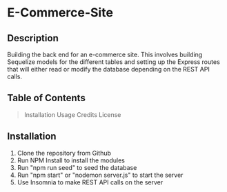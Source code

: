 # E-Commerce-Site

## Description

Building the back end for an e-commerce site. This involves building Sequelize models for the different tables and setting up the Express routes that will either read or modify the database depending on the REST API calls.

## Table of Contents

> Installation
> Usage
> Credits
> License

## Installation

1. Clone the repository from Github
2. Run NPM Install to install the modules
3. Run "npm run seed" to seed the database
4. Run "npm start" or "nodemon server.js" to start the server
5. Use Insomnia to make REST API calls on the server
